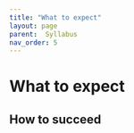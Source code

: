 ```yaml
---
title: "What to expect"
layout: page
parent:  Syllabus
nav_order: 5
---
```


# What to expect 


## How to succeed
